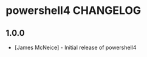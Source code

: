 powershell4 CHANGELOG
=====================
1.0.0
-----
- [James McNeice] - Initial release of powershell4
